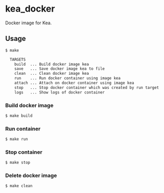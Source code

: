 # kea_docker

Docker image for Kea.

## Usage

```bash
$ make

  TARGETS
    build  ... Build docker image kea
    save   ... Save docker image kea to file
    clean  ... Clean docker image kea
    run    ... Run docker container using image kea
    attach ... Attach on docker container using image kea
    stop   ... Stop docker container which was created by run target
    logs   ... Show logs of docker container

```

### Build docker image

```bash
$ make build
```

### Run container

```bash
$ make run
```

### Stop container

```bash
$ make stop
```

### Delete docker image

```bash
$ make clean
```

